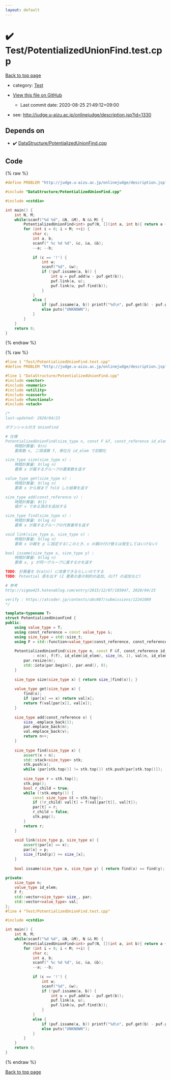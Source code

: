 ```yaml
---
layout: default
---
```


<!-- mathjax config similar to math.stackexchange -->
<script type="text/javascript" async
  src="https://cdnjs.cloudflare.com/ajax/libs/mathjax/2.7.5/MathJax.js?config=TeX-MML-AM_CHTML">
</script>
<script type="text/x-mathjax-config">
  MathJax.Hub.Config({
    TeX: { equationNumbers: { autoNumber: "AMS" }},
    tex2jax: {
      inlineMath: [ ['$','$'] ],
      processEscapes: true
    },
    "HTML-CSS": { matchFontHeight: false },
    displayAlign: "left",
    displayIndent: "2em"
  });
</script>

<script type="text/javascript" src="https://cdnjs.cloudflare.com/ajax/libs/jquery/3.4.1/jquery.min.js"></script>
<script src="https://cdn.jsdelivr.net/npm/jquery-balloon-js@1.1.2/jquery.balloon.min.js" integrity="sha256-ZEYs9VrgAeNuPvs15E39OsyOJaIkXEEt10fzxJ20+2I=" crossorigin="anonymous"></script>
<script type="text/javascript" src="../../assets/js/copy-button.js"></script>
<link rel="stylesheet" href="../../assets/css/copy-button.css" />


# :heavy_check_mark: Test/PotentializedUnionFind.test.cpp

<a href="../../index.html">Back to top page</a>

* category: <a href="../../index.html#0cbc6611f5540bd0809a388dc95a615b">Test</a>
* <a href="{{ site.github.repository_url }}/blob/master/Test/PotentializedUnionFind.test.cpp">View this file on GitHub</a>
    - Last commit date: 2020-08-25 21:49:12+09:00


* see: <a href="http://judge.u-aizu.ac.jp/onlinejudge/description.jsp?id=1330">http://judge.u-aizu.ac.jp/onlinejudge/description.jsp?id=1330</a>


## Depends on

* :heavy_check_mark: <a href="../../library/DataStructure/PotentializedUnionFind.cpp.html">DataStructure/PotentializedUnionFind.cpp</a>


## Code

<a id="unbundled"></a>
{% raw %}
```cpp
#define PROBLEM "http://judge.u-aizu.ac.jp/onlinejudge/description.jsp?id=1330"

#include "DataStructure/PotentializedUnionFind.cpp"

#include <cstdio>

int main() {
	int N, M;
	while(scanf("%d %d", &N, &M), N && M) {
		PotentializedUnionFind<int> puf(N, [](int a, int b){ return a + b; }, 0);
		for (int i = 0; i < M; ++i) {
			char c;
			int a, b;
			scanf(" %c %d %d", &c, &a, &b);
			--a; --b;
			
			if (c == '!') {
				int w;
				scanf("%d", &w);
				if (!puf.issame(a, b)) {
					int u = puf.add(w - puf.get(b));
					puf.link(a, u);
					puf.link(u, puf.find(b));
				}
			}
			else {
				if (puf.issame(a, b)) printf("%d\n", puf.get(b) - puf.get(a));
				else puts("UNKNOWN");
			}
		}
	}
	return 0;
}

```
{% endraw %}

<a id="bundled"></a>
{% raw %}
```cpp
#line 1 "Test/PotentializedUnionFind.test.cpp"
#define PROBLEM "http://judge.u-aizu.ac.jp/onlinejudge/description.jsp?id=1330"

#line 1 "DataStructure/PotentializedUnionFind.cpp"
#include <vector>
#include <numeric>
#include <utility>
#include <cassert>
#include <functional>
#include <stack>

/*
last-updated: 2020/04/23

ポテンシャル付き UnionFind

# 仕様
PotentializedUnionFind(size_type n, const F &f, const_reference id_elem) :
	時間計算量: Θ(n)
	要素数 n, 二項演算 f, 単位元 id_elem で初期化

size_type size(size_type x) :
	時間計算量: O(log n)
	要素 x が属するグループの要素数を返す

value_type get(size_type x) :
	時間計算量: O(log n)
	要素 x から根まで fold した結果を返す

size_type add(const_reference v) :
	時間計算量: Θ(1)
	値が v である頂点を追加する

size_type find(size_type x) :
	時間計算量: O(log n)
	要素 x が属するグループの代表番号を返す

void link(size_type p, size_type x) :
	時間計算量: O(log n)
	要素 x の親を p に設定する(このとき、x の親の付け替えは発生してはいけない)

bool issame(size_type x, size_type y) :
	時間計算量: O(log n)
	要素 x, y が同一グループに属するかを返す

TODO: 計算量を O(α(n)) に改善できるらしいのでする
TODO: Potential 感を出す (2 要素の差の制約の追加, diff の追加など)

# 参考
http://sigma425.hatenablog.com/entry/2015/12/07/185047, 2020/04/23

verify : https://atcoder.jp/contests/abc087/submissions/12241089
*/

template<typename T>
struct PotentializedUnionFind {
public:
	using value_type = T;
	using const_reference = const value_type &;
	using size_type = std::size_t;
	using F = std::function<value_type(const_reference, const_reference)>;
	
	PotentializedUnionFind(size_type n, const F &f, const_reference id_elem)
			: n(n), f(f), id_elem(id_elem), size_(n, 1), val(n, id_elem) {
		par.resize(n);
		std::iota(par.begin(), par.end(), 0);
	}
	
	size_type size(size_type x) { return size_[find(x)]; }
	
	value_type get(size_type x) {
		find(x);
		if (par[x] == x) return val[x];
		return f(val[par[x]], val[x]);
	}
	
	size_type add(const_reference v) {
		size_.emplace_back(1);
		par.emplace_back(n);
		val.emplace_back(v);
		return n++;
	}
	
	size_type find(size_type x) {
		assert(x < n);
		std::stack<size_type> stk;
		stk.push(x);
		while (par[stk.top()] != stk.top()) stk.push(par[stk.top()]);
		
		size_type r = stk.top();
		stk.pop();
		bool r_child = true;
		while (!stk.empty()) {
			const size_type &t = stk.top();
			if (!r_child) val[t] = f(val[par[t]], val[t]);
			par[t] = r;
			r_child = false;
			stk.pop();
		}
		return r;
	}
	
	void link(size_type p, size_type x) {
		assert(par[x] == x);
		par[x] = p;
		size_[find(p)] += size_[x];
	}
	
	bool issame(size_type x, size_type y) { return find(x) == find(y); }
	
private:
	size_type n;
	value_type id_elem;
	F f;
	std::vector<size_type> size_, par;
	std::vector<value_type> val;
};
#line 4 "Test/PotentializedUnionFind.test.cpp"

#include <cstdio>

int main() {
	int N, M;
	while(scanf("%d %d", &N, &M), N && M) {
		PotentializedUnionFind<int> puf(N, [](int a, int b){ return a + b; }, 0);
		for (int i = 0; i < M; ++i) {
			char c;
			int a, b;
			scanf(" %c %d %d", &c, &a, &b);
			--a; --b;
			
			if (c == '!') {
				int w;
				scanf("%d", &w);
				if (!puf.issame(a, b)) {
					int u = puf.add(w - puf.get(b));
					puf.link(a, u);
					puf.link(u, puf.find(b));
				}
			}
			else {
				if (puf.issame(a, b)) printf("%d\n", puf.get(b) - puf.get(a));
				else puts("UNKNOWN");
			}
		}
	}
	return 0;
}

```
{% endraw %}

<a href="../../index.html">Back to top page</a>

